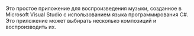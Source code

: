 Это простое приложение для воспроизведения музыки, созданное в Microsoft Visual Studio с использованием языка программирования C#. 
Это приложение может выбирать несколько композиций и воспроизводить их.


